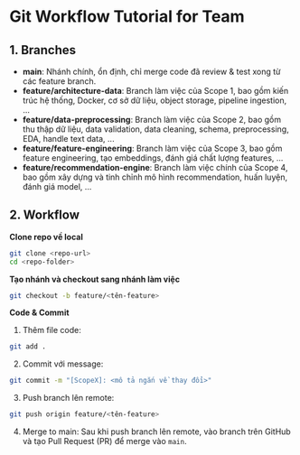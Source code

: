 # Git Workflow Tutorial for Team

## 1. Branches
- **main**: Nhánh chính, ổn định, chỉ merge code đã review & test xong từ các feature branch.
- **feature/architecture-data**: Branch làm việc của Scope 1, bao gồm kiến trúc hệ thống, Docker, cơ sở dữ liệu, object storage, pipeline ingestion, ...
- **feature/data-preprocessing**: Branch làm việc của Scope 2, bao gồm thu thập dữ liệu, data validation, data cleaning, schema, preprocessing, EDA, handle text data, ...
- **feature/feature-engineering**: Branch làm việc của Scope 3, bao gồm feature engineering, tạo embeddings, đánh giá chất lượng features, ...
- **feature/recommendation-engine**: Branch làm việc chính của Scope 4, bao gồm xây dựng và tinh chỉnh mô hình recommendation, huấn luyện, đánh giá model, ...

## 2. Workflow
**Clone repo về local**  

```bash
git clone <repo-url>
cd <repo-folder>
```

**Tạo nhánh và checkout sang nhánh làm việc**
```bash
git checkout -b feature/<tên-feature>
```
**Code & Commit**
1. Thêm file code:
```bash
git add .
```
2. Commit với message:
```bash
git commit -m "[ScopeX]: <mô tả ngắn về thay đổi>"
```
3. Push branch lên remote:
```bash
git push origin feature/<tên-feature>
```
4. Merge to main: Sau khi push branch lên remote, vào branch trên GitHub và tạo Pull Request (PR) để merge vào `main`.  
